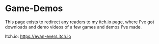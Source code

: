 # Game-Demos
This page exists to redirect any readers to my itch.io page, where I've got downloads and demo videos of a few games and demos I've made.

Itch.io: https://evan-evers.itch.io
